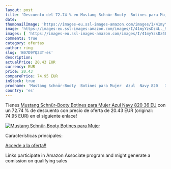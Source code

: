 ```yaml
---
layout: post
title: 'Descuento del 72.74 % en Mustang Schnür-Booty  Botines para Mujer'
date: 
thumbnailImage: 'https://images-eu.ssl-images-amazon.com/images/I/41myYzsDz4L._SL200_.jpg'
image: 'https://images-eu.ssl-images-amazon.com/images/I/41myYzsDz4L._SL200_.jpg'
images: [ 'https://images-eu.ssl-images-amazon.com/images/I/41myYzsDz4L._SL200_.jpg' ]
comments: true
category: ofertas
author: ring
slug: 'B07D9YQ23T-es'
description:
actualPrice: 20.43 EUR
currency: EUR
price: 20.43
comparePrice: 74.95 EUR
inStock: true
prodname: 'Mustang Schnür-Booty  Botines para Mujer  Azul  Navy 820   36 EU'
country: 'es'
---
```


Tienes [Mustang Schnür-Booty  Botines para Mujer  Azul  Navy 820   36 EU](https://www.amazon.es/dp/B07D9YQ23T/?tag=tolees-21) con un 72.74 % de descuento con precio de oferta de 20.43 EUR (original: 74.95 EUR) en el siguiente enlace!

[![Mustang Schnür-Booty  Botines para Mujer](https://images-eu.ssl-images-amazon.com/images/I/41myYzsDz4L._SL200_.jpg)](https://www.amazon.es/dp/B07D9YQ23T/?tag=tolees-21)

Características principales:


[Accede a la oferta!!](https://www.amazon.es/dp/B07D9YQ23T/?tag=tolees-21)

Links participate in Amazon Associate program and might generate a comission on qualifying sales


